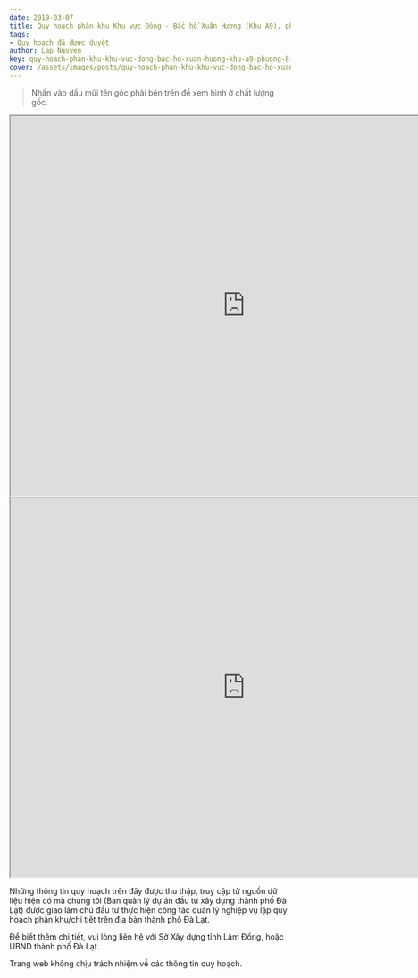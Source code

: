 ```yaml
---
date: 2019-03-07
title: Quy hoạch phân khu Khu vực Đông - Bắc hồ Xuân Hương (Khu A9), phường 8 và phường 9, thành phố Đà Lạt
tags:
- Quy hoạch đã được duyệt
author: Lap Nguyen
key: quy-hoach-phan-khu-khu-vuc-dong-bac-ho-xuan-huong-khu-a9-phuong-8-va-phuong-9-thanh-pho-da-lat
cover: /assets/images/posts/quy-hoach-phan-khu-khu-vuc-dong-bac-ho-xuan-huong-khu-a9-phuong-8-va-phuong-9-thanh-pho-da-lat.png
---
```


> Nhấn vào dấu mũi tên góc phải bên trên để xem hình ở chất lượng gốc. 
<iframe src="https://drive.google.com/file/d/1GvSRck1yCnhnjJt2ovT8julm4z1fx73A/preview" width="840" height="680"></iframe>
<!--more-->
<iframe src="https://drive.google.com/file/d/1T5pEkJViOI0Nx9WkBvpunF2SJ-B3xIWW/preview" width="840" height="680"></iframe>

Những thông tin quy hoạch trên đây được thu thập, truy cập từ nguồn dữ liệu hiện có mà chúng tôi 
(Ban quản lý dự án đầu tư xây dựng thành phố Đà Lạt) được giao làm chủ đầu tư thực hiện công tác quản lý nghiệp vụ 
lập quy hoạch phân khu/chi tiết trên địa bàn thành phố Đà Lạt.

Để biết thêm chi tiết, vui lòng liên hệ với Sở Xây dựng tỉnh Lâm Đồng, hoặc UBND thành phố Đà Lạt.

Trang web không chịu trách nhiệm về các thông tin quy hoạch.